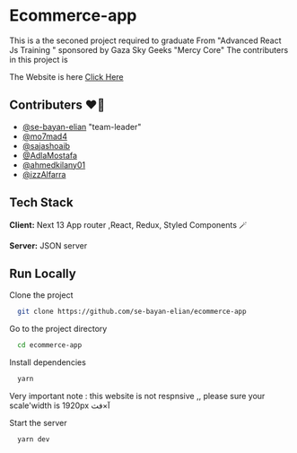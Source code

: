 # Ecommerce-app
This is a the seconed project required to graduate From "Advanced React Js Training " sponsored by Gaza Sky Geeks "Mercy Core"
The contributers in this project is 

The Website is here [Click Here](https://ecommerce-app-tau-five.vercel.app/login)

## Contributers ❤️‍🔥

- [@se-bayan-elian](https://github.com/se-bayan-elian) "team-leader"
- [@mo7mad4](https://github.com/mo7mad4)
- [@sajashoaib](https://github.com/sajashoaib)
- [@AdlaMostafa](https://github.com/AdlaMostafa)
- [@ahmedkilany01](https://github.com/ahmedkilany01)
- [@izzAlfarra](https://github.com/x3AZFx)

    
## Tech Stack

**Client:** Next 13 App router ,React, Redux, Styled Components 🪄

**Server:** JSON server


## Run Locally

Clone the project

```bash
  git clone https://github.com/se-bayan-elian/ecommerce-app
```

Go to the project directory

```bash
  cd ecommerce-app
```

Install dependencies

```bash
  yarn 
```

Very important note : this website is not respnsive ,, please sure your scale'width is 1920px
آ×فث

Start the server

```bash
  yarn dev 
```

